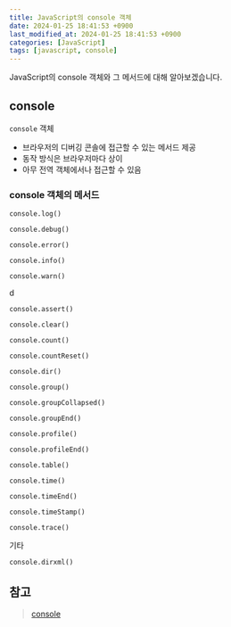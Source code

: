 ```yaml
---
title: JavaScript의 console 객체
date: 2024-01-25 18:41:53 +0900
last_modified_at: 2024-01-25 18:41:53 +0900
categories: [JavaScript]
tags: [javascript, console]
---
```


JavaScript의 console 객체와 그 메서드에 대해 알아보겠습니다.

## console

`console` 객체

- 브라우저의 디버깅 콘솔에 접근할 수 있는 메서드 제공
- 동작 방식은 브라우저마다 상이
- 아무 전역 객체에서나 접근할 수 있음

### console 객체의 메서드

`console.log()`

`console.debug()`

`console.error()`

`console.info()`

`console.warn()`

d

`console.assert()`

`console.clear()`

`console.count()`

`console.countReset()`

`console.dir()`

`console.group()`

`console.groupCollapsed()`

`console.groupEnd()`

`console.profile()`

`console.profileEnd()`

`console.table()`

`console.time()`

`console.timeEnd()`

`console.timeStamp()`

`console.trace()`

기타

`console.dirxml()`

## 참고

> [console](https://developer.mozilla.org/ko/docs/Web/API/console)
